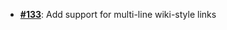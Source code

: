  - [**#133**](https://github.com/anoma/nspec/pull/133): Add support for multi-line wiki-style links
